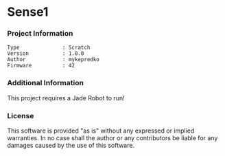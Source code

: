 Sense1
================



### Project Information
```
Type              : Scratch
Version           : 1.0.0
Author            : mykepredko
Firmware          : 42
```

### Additional Information
This project requires a Jade Robot to run!

### License
This software is provided "as is" without any expressed or implied warranties.  In no case shall the author or any contributors be liable for any damages caused by the use of this software.


